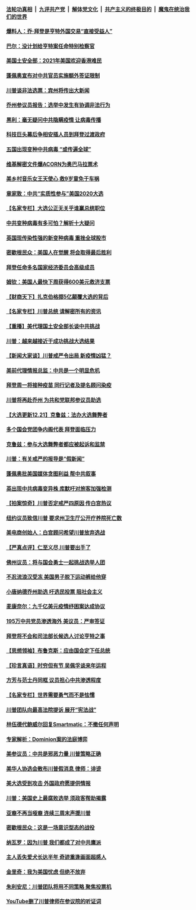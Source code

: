 

####  [法轮功真相](../../../../basic/blob/master/README.md?t=12220502) &nbsp;|&nbsp; [九评共产党](../../../../9ping.md/blob/master/README.md?t=12220502) &nbsp;|&nbsp; [解体党文化](../../../../jtdwh.md/blob/master/README.md?t=12220502)  &nbsp;|&nbsp; [共产主义的终极目的](../../../../gczydzjmd.md/blob/master/README.md?t=12220502) &nbsp;|&nbsp; [魔鬼在统治我们的世界](../../../../mgztzwmdsj.md/blob/master/README.md?t=12220502) 

#### [爆料人：乔·拜登是亨特外国交易“直接受益人”](../pages/nsc412/n12636318.md?t=12220502) 

#### [巴尔：没计划给亨特案任命特别检察官](../pages/nsc412/n12636175.md?t=12220502) 

#### [美国土安全部：2021年美国欢迎香港难民](../pages/nsc412/n12636368.md?t=12220502) 

#### [蓬佩奥宣布对中共官员实施额外签证限制](../pages/nsc412/n12636363.md?t=12220502) 

#### [川普谈非法选票：宾州将传出大新闻](../pages/nsc412/n12636346.md?t=12220502) 

#### [乔州参议员报告：选举中发生有协调非法行为](../pages/nsc412/n12636289.md?t=12220502) 

#### [黑利：毫无疑问中共隐瞒疫情 让病毒传播](../pages/nsc412/n12636205.md?t=12220502) 

#### [科技巨头幕后争相安插人员到拜登过渡政府](../pages/nsc412/n12636203.md?t=12220502) 

#### [五国出现变种中共病毒 “或传遍全球”](../pages/nsc412/n12636256.md?t=12220502) 

#### [维基解密文件爆ACORN为奥巴马拉票术](../pages/nsc412/n12634840.md?t=12220502) 

#### [美乡村音乐女王天使心 救9岁童免于车祸](../pages/nsc412/n12635697.md?t=12220502) 

#### [章家敦：中共“实质性参与”美国2020大选](../pages/nsc412/n12636103.md?t=12220502) 

#### [【名家专栏】大选公正无关乎谁赢总统职位](../pages/nsc412/n12635579.md?t=12220502) 

#### [中共变种病毒有多可怕？解析十大疑问](../pages/nsc412/n12636110.md?t=12220502) 

#### [英国现传染性强的新变种病毒 重挫全球股市](../pages/nsc412/n12636004.md?t=12220502) 

#### [密歇根民众：美国人在觉醒 将会取得最后胜利](../pages/nsc412/n12636060.md?t=12220502) 

#### [拜登任命多名国家经济委员会高级成员](../pages/nsc412/n12636096.md?t=12220502) 

#### [姆钦：美国人最快下周获得600美元救济支票](../pages/nsc412/n12636094.md?t=12220502) 

#### [【财商天下】扎克伯格掷5亿颠覆大选的背后](../pages/nsc412/n12636176.md?t=12220502) 

#### [【名家专栏】川普总统 请解密所有的资讯](../pages/nsc412/n12635720.md?t=12220502) 

#### [【重播】美代理国土安全部长谈中共挑战](../pages/nsc412/n12636019.md?t=12220502) 

#### [川普：越来越接近于成功挑战大选结果](../pages/nsc412/n12636043.md?t=12220502) 

#### [【新闻大家谈】川普戒严令出局 新疫情凶猛？](../pages/nsc412/n12635627.md?t=12220502) 

#### [美前代理情报总监：中共是一个明显危机](../pages/nsc412/n12635965.md?t=12220502) 

#### [拜登周一将接种疫苗 同行记者及提名顾问染疫](../pages/nsc412/n12635472.md?t=12220502) 

#### [川普将再赴乔州 为共和党联邦参议员助选](../pages/nsc412/n12635616.md?t=12220502) 

#### [【大选更新12.21】克鲁兹：法办大选舞弊者](../pages/nsc412/n12635482.md?t=12220502) 

#### [多个国会党团争内阁代表 拜登面临压力](../pages/nsc412/n12633829.md?t=12220502) 

#### [克鲁兹：参与大选舞弊者都应被起诉和监禁](../pages/nsc412/n12635220.md?t=12220502) 

#### [川普：有关戒严的报导是“假新闻”](../pages/nsc412/n12635067.md?t=12220502) 

#### [蓬佩奥批美国媒体贪图利益 帮中共叙事](../pages/nsc412/n12632894.md?t=12220502) 

#### [英出现中共病毒变异株  库默吁对旅客加强检测](../pages/nsc412/n12634854.md?t=12220502) 

#### [【拍案惊奇】川普否定戒严四原因 传白宫热议](../pages/nsc412/n12634539.md?t=12220502) 

#### [纽约议员致信川普 要求州卫生厅公开疗养院死亡数](../pages/nsc412/n12634851.md?t=12220502) 

#### [美电商创始人：白宫顾问希望川普放弃选战](../pages/nsc412/n12634870.md?t=12220502) 

#### [【严真点评】仁至义尽 川普要出手了](../pages/nsc412/n12634424.md?t=12220502) 

#### [佛州议员：将与国会勇士一起挑战选举人团](../pages/nsc412/n12634689.md?t=12220502) 

#### [不忍流浪汉受冻 美国男子脱下运动裤给他穿](../pages/nsc412/n12634867.md?t=12220502) 

#### [小唐纳德乔州助选 吁选民投票 阻社会主义](../pages/nsc412/n12634607.md?t=12220502) 

#### [麦康奈尔：九千亿美元疫情纾困案达成协议](../pages/nsc412/n12634637.md?t=12220502) 

#### [195万中共党员渗透海外 美议员：严审签证](../pages/nsc412/n12634337.md?t=12220502) 

#### [拜登将不会和司法部长候选人讨论亨特之事](../pages/nsc412/n12634126.md?t=12220502) 

#### [【思想领袖】布鲁克斯：应由国会定下任总统](../pages/nsc412/n12602277.md?t=12220502) 

#### [【珍言真语】时穷但有节 吴佩孚谈来年运程](../pages/nsc412/n12634394.md?t=12220502) 

#### [方芳与范士丹同框 议员担心中共渗透程度](../pages/nsc412/n12634431.md?t=12220502) 

#### [【名家专栏】世界需要勇气而不是怯懦](../pages/nsc412/n12632936.md?t=12220502) 

#### [川普团队向最高法院提诉 展开“宪法战”](../pages/nsc412/n12634263.md?t=12220502) 

#### [林伍德代鲍威尔回复Smartmatic：不撤任何声明](../pages/nsc412/n12634273.md?t=12220502) 

#### [专家解析：Dominion案的法庭博弈](../pages/nsc412/n12631555.md?t=12220502) 

#### [美参议员：中共是邪恶力量 川普策略正确](../pages/nsc412/n12634134.md?t=12220502) 

#### [美华人协选会散布川普假消息 律师：诽谤](../pages/nsc412/n12633870.md?t=12220502) 

#### [美大选受到攻击 外国政府愿提供情报](../pages/nsc412/n12634113.md?t=12220502) 

#### [川普：美国史上最腐败选举 须政客帮助揭露](../pages/nsc412/n12634086.md?t=12220502) 

#### [亚裔不再当哑裔 连续三周末声援川普](../pages/nsc412/n12634119.md?t=12220502) 

#### [密歇根民众：这是一场意识型态的战役](../pages/nsc412/n12634009.md?t=12220502) 

#### [纳瓦罗：因为川普 我们都成了对中共鹰派](../pages/nsc412/n12634077.md?t=12220502) 

#### [主人丢失爱犬长达半年 奇迹重逢画面超感人](../pages/nsc412/n12633271.md?t=12220502) 

#### [金里奇：我为美国忧虑 但绝不放弃](../pages/nsc412/n12633925.md?t=12220502) 

#### [朱利安尼：川普团队将用不同策略 聚焦投票机](../pages/nsc412/n12633994.md?t=12220502) 

#### [YouTube删了川普律师在参议院的听证词](../pages/nsc412/n12633866.md?t=12220502) 

